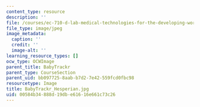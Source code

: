 ```yaml
---
content_type: resource
description: ''
file: /courses/ec-710-d-lab-medical-technologies-for-the-developing-world-spring-2010/00584b34888d19dbe61616e661c73c26_copy_of_BabyTrackr_Hesperian.jpg
file_type: image/jpeg
image_metadata:
  caption: ''
  credit: ''
  image-alt: ''
learning_resource_types: []
ocw_type: OCWImage
parent_title: BabyTrackr
parent_type: CourseSection
parent_uid: bb097725-8aab-b7d2-7e42-559fcd0fbc98
resourcetype: Image
title: BabyTrackr_Hesperian.jpg
uid: 00584b34-888d-19db-e616-16e661c73c26
---
```

